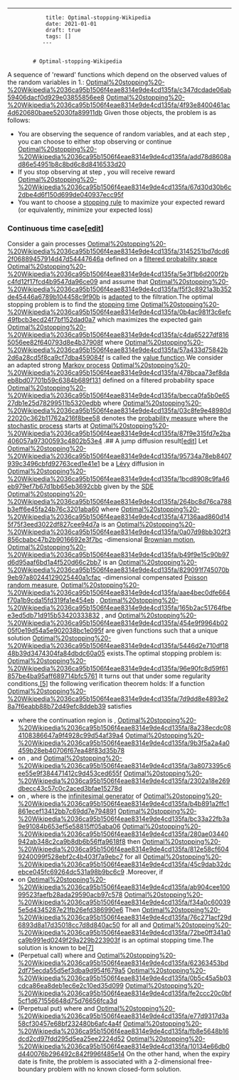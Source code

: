 ---
                title: Optimal-stopping-Wikipedia
                date: 2021-01-01    
                draft: true
                tags: []
               ---


            # Optimal-stopping-Wikipedia

A sequence of 'reward' functions which depend on the observed values of the random variables in 1.:
[Optimal%20stopping%20-%20Wikipedia%2036ca95b1506f4eae8314e9de4cd135fa/c347dcdade06ab59406dacf0d929e03855856ee8](Optimal%20stopping%20-%20Wikipedia%2036ca95b1506f4eae8314e9de4cd135fa/c347dcdade06ab59406dacf0d929e03855856ee8)
[Optimal%20stopping%20-%20Wikipedia%2036ca95b1506f4eae8314e9de4cd135fa/4f93e8400461ac4d620680baee52030fa89911db](Optimal%20stopping%20-%20Wikipedia%2036ca95b1506f4eae8314e9de4cd135fa/4f93e8400461ac4d620680baee52030fa89911db)
Given those objects, the problem is as follows:
- You are observing the sequence of random variables, and at each step , you can choose to either stop observing or continue
[Optimal%20stopping%20-%20Wikipedia%2036ca95b1506f4eae8314e9de4cd135fa/add78d8608ad86e54951b8c8bd6c8d8416533d20](Optimal%20stopping%20-%20Wikipedia%2036ca95b1506f4eae8314e9de4cd135fa/add78d8608ad86e54951b8c8bd6c8d8416533d20)
- If you stop observing at step , you will receive reward
[Optimal%20stopping%20-%20Wikipedia%2036ca95b1506f4eae8314e9de4cd135fa/67d30d30b6c2dbe4d6f150d699de040937ecc95f](Optimal%20stopping%20-%20Wikipedia%2036ca95b1506f4eae8314e9de4cd135fa/67d30d30b6c2dbe4d6f150d699de040937ecc95f)
- You want to choose a [stopping rule](https://en.wikipedia.org/wiki/Stopping_rule) to maximize your expected reward (or equivalently, minimize your expected loss)
### Continuous time case[[edit](https://en.wikipedia.org/w/index.php?title=Optimal_stopping&action=edit&section=3)]
Consider a gain processes
[Optimal%20stopping%20-%20Wikipedia%2036ca95b1506f4eae8314e9de4cd135fa/3145251bd7dcd62f06889457914d47d54447646a](Optimal%20stopping%20-%20Wikipedia%2036ca95b1506f4eae8314e9de4cd135fa/3145251bd7dcd62f06889457914d47d54447646a)
defined on a [filtered probability space](https://en.wikipedia.org/wiki/Filtered_probability_space)
[Optimal%20stopping%20-%20Wikipedia%2036ca95b1506f4eae8314e9de4cd135fa/5e3f1b6d200f2bc4fd12f17fcd4b9547da96ce09](Optimal%20stopping%20-%20Wikipedia%2036ca95b1506f4eae8314e9de4cd135fa/5e3f1b6d200f2bc4fd12f17fcd4b9547da96ce09)
and assume that
[Optimal%20stopping%20-%20Wikipedia%2036ca95b1506f4eae8314e9de4cd135fa/f5f3c8921a3b352de45446a6789b104458c9f90b](Optimal%20stopping%20-%20Wikipedia%2036ca95b1506f4eae8314e9de4cd135fa/f5f3c8921a3b352de45446a6789b104458c9f90b)
is [adapted](https://en.wikipedia.org/wiki/Adapted_process) to the filtration.The optimal stopping problem is to find the [stopping time](https://en.wikipedia.org/wiki/Stopping_time)
[Optimal%20stopping%20-%20Wikipedia%2036ca95b1506f4eae8314e9de4cd135fa/0b4ac981f3c6efc49fbcb3ecd24f7bf152dad0a7](Optimal%20stopping%20-%20Wikipedia%2036ca95b1506f4eae8314e9de4cd135fa/0b4ac981f3c6efc49fbcb3ecd24f7bf152dad0a7)
which maximizes the expected gain
[Optimal%20stopping%20-%20Wikipedia%2036ca95b1506f4eae8314e9de4cd135fa/c4da65227df8165056ee82f640793d8e4b37908f](Optimal%20stopping%20-%20Wikipedia%2036ca95b1506f4eae8314e9de4cd135fa/c4da65227df8165056ee82f640793d8e4b37908f)
where
[Optimal%20stopping%20-%20Wikipedia%2036ca95b1506f4eae8314e9de4cd135fa/57a433d75842b2d6a28cd5f8ca9cf7dba459084f](Optimal%20stopping%20-%20Wikipedia%2036ca95b1506f4eae8314e9de4cd135fa/57a433d75842b2d6a28cd5f8ca9cf7dba459084f)
is called the [value function](https://en.wikipedia.org/wiki/Value_function).We consider an adapted strong [Markov process](https://en.wikipedia.org/wiki/Markov_process)
[Optimal%20stopping%20-%20Wikipedia%2036ca95b1506f4eae8314e9de4cd135fa/478bcaa73ef8daeb8bd07701b59c6384b689f131](Optimal%20stopping%20-%20Wikipedia%2036ca95b1506f4eae8314e9de4cd135fa/478bcaa73ef8daeb8bd07701b59c6384b689f131)
defined on a filtered probability space
[Optimal%20stopping%20-%20Wikipedia%2036ca95b1506f4eae8314e9de4cd135fa/becca0fa5b0e6527db1e25d78299511b5320edbb](Optimal%20stopping%20-%20Wikipedia%2036ca95b1506f4eae8314e9de4cd135fa/becca0fa5b0e6527db1e25d78299511b5320edbb)
where
[Optimal%20stopping%20-%20Wikipedia%2036ca95b1506f4eae8314e9de4cd135fa/03c8fe9e48980d22020c362b11762a216f8bee58](Optimal%20stopping%20-%20Wikipedia%2036ca95b1506f4eae8314e9de4cd135fa/03c8fe9e48980d22020c362b11762a216f8bee58)
denotes the [probability measure](https://en.wikipedia.org/wiki/Probability_measure) where the [stochastic process](https://en.wikipedia.org/wiki/Stochastic_process) starts at
[Optimal%20stopping%20-%20Wikipedia%2036ca95b1506f4eae8314e9de4cd135fa/87f9e315fd7e2ba406057a97300593c4802b53e4](Optimal%20stopping%20-%20Wikipedia%2036ca95b1506f4eae8314e9de4cd135fa/87f9e315fd7e2ba406057a97300593c4802b53e4)
.## A jump diffusion result[[edit](https://en.wikipedia.org/w/index.php?title=Optimal_stopping&action=edit&section=5)]
Let
[Optimal%20stopping%20-%20Wikipedia%2036ca95b1506f4eae8314e9de4cd135fa/95734a78eb8407939c3496cbfd92763ced1e41e1](Optimal%20stopping%20-%20Wikipedia%2036ca95b1506f4eae8314e9de4cd135fa/95734a78eb8407939c3496cbfd92763ced1e41e1)
be a [Lévy](https://en.wikipedia.org/wiki/L%C3%A9vy_process) diffusion in
[Optimal%20stopping%20-%20Wikipedia%2036ca95b1506f4eae8314e9de4cd135fa/1bcd8908c9fa46eb979ef7b67d1bb65eb3692cbb](Optimal%20stopping%20-%20Wikipedia%2036ca95b1506f4eae8314e9de4cd135fa/1bcd8908c9fa46eb979ef7b67d1bb65eb3692cbb)
given by the [SDE](https://en.wikipedia.org/wiki/Stochastic_differential_equation)
[Optimal%20stopping%20-%20Wikipedia%2036ca95b1506f4eae8314e9de4cd135fa/264bc8d76ca788b3eff6e45fa24b76c3201aba60](Optimal%20stopping%20-%20Wikipedia%2036ca95b1506f4eae8314e9de4cd135fa/264bc8d76ca788b3eff6e45fa24b76c3201aba60)
where
[Optimal%20stopping%20-%20Wikipedia%2036ca95b1506f4eae8314e9de4cd135fa/47136aad860d145f75f3eed3022df827cee94d7a](Optimal%20stopping%20-%20Wikipedia%2036ca95b1506f4eae8314e9de4cd135fa/47136aad860d145f75f3eed3022df827cee94d7a)
is an
[Optimal%20stopping%20-%20Wikipedia%2036ca95b1506f4eae8314e9de4cd135fa/0a07d98bb302f3856cbabc47b2b9016692e3f7bc](Optimal%20stopping%20-%20Wikipedia%2036ca95b1506f4eae8314e9de4cd135fa/0a07d98bb302f3856cbabc47b2b9016692e3f7bc)
-dimensional [Brownian motion](https://en.wikipedia.org/wiki/Brownian_motion),
[Optimal%20stopping%20-%20Wikipedia%2036ca95b1506f4eae8314e9de4cd135fa/b49f9e15c90b97d6d95aaf6bd1a4f520d66c2bb7](Optimal%20stopping%20-%20Wikipedia%2036ca95b1506f4eae8314e9de4cd135fa/b49f9e15c90b97d6d95aaf6bd1a4f520d66c2bb7)
is an
[Optimal%20stopping%20-%20Wikipedia%2036ca95b1506f4eae8314e9de4cd135fa/829091f745070b9eb97a80244129025440a1cfac](Optimal%20stopping%20-%20Wikipedia%2036ca95b1506f4eae8314e9de4cd135fa/829091f745070b9eb97a80244129025440a1cfac)
-dimensional compensated [Poisson random measure](https://en.wikipedia.org/wiki/Poisson_random_measure),
[Optimal%20stopping%20-%20Wikipedia%2036ca95b1506f4eae8314e9de4cd135fa/aae4bec0dfe664f70a1b9cda15fd319fa1e454eb](Optimal%20stopping%20-%20Wikipedia%2036ca95b1506f4eae8314e9de4cd135fa/aae4bec0dfe664f70a1b9cda15fd319fa1e454eb)
,
[Optimal%20stopping%20-%20Wikipedia%2036ca95b1506f4eae8314e9de4cd135fa/165b2ac51764fbee3ed5db71d915b53420333832](Optimal%20stopping%20-%20Wikipedia%2036ca95b1506f4eae8314e9de4cd135fa/165b2ac51764fbee3ed5db71d915b53420333832)
, and
[Optimal%20stopping%20-%20Wikipedia%2036ca95b1506f4eae8314e9de4cd135fa/454e9f9964b0205f0e19d54a5e902038bc1e095f](Optimal%20stopping%20-%20Wikipedia%2036ca95b1506f4eae8314e9de4cd135fa/454e9f9964b0205f0e19d54a5e902038bc1e095f)
are given functions such that a unique solution
[Optimal%20stopping%20-%20Wikipedia%2036ca95b1506f4eae8314e9de4cd135fa/5446d2e710df1848b39d3474304fa84dbdc60a05](Optimal%20stopping%20-%20Wikipedia%2036ca95b1506f4eae8314e9de4cd135fa/5446d2e710df1848b39d3474304fa84dbdc60a05)
exists.The optimal stopping problem is:
[Optimal%20stopping%20-%20Wikipedia%2036ca95b1506f4eae8314e9de4cd135fa/96e90fc8d59f61857be4ba95aff689714bfc5761](Optimal%20stopping%20-%20Wikipedia%2036ca95b1506f4eae8314e9de4cd135fa/96e90fc8d59f61857be4ba95aff689714bfc5761)
It turns out that under some regularity conditions,[[5]](https://en.wikipedia.org/wiki/Optimal_stopping) the following verification theorem holds:
If a function
[Optimal%20stopping%20-%20Wikipedia%2036ca95b1506f4eae8314e9de4cd135fa/7d9dd8e4893e28a7f6eabb88b72d49efc8ddeb39](Optimal%20stopping%20-%20Wikipedia%2036ca95b1506f4eae8314e9de4cd135fa/7d9dd8e4893e28a7f6eabb88b72d49efc8ddeb39)
satisfies
- where the continuation region is ,
[Optimal%20stopping%20-%20Wikipedia%2036ca95b1506f4eae8314e9de4cd135fa/8a238ecdc084108386647a9f4928c99d54af39a4](Optimal%20stopping%20-%20Wikipedia%2036ca95b1506f4eae8314e9de4cd135fa/8a238ecdc084108386647a9f4928c99d54af39a4)
[Optimal%20stopping%20-%20Wikipedia%2036ca95b1506f4eae8314e9de4cd135fa/9b3f5a2a4a0459b28eb40706f67ea48f83d35b78](Optimal%20stopping%20-%20Wikipedia%2036ca95b1506f4eae8314e9de4cd135fa/9b3f5a2a4a0459b28eb40706f67ea48f83d35b78)
- on , and
[Optimal%20stopping%20-%20Wikipedia%2036ca95b1506f4eae8314e9de4cd135fa/3a8073395c6ee55e9f384471412c9d453ced655f](Optimal%20stopping%20-%20Wikipedia%2036ca95b1506f4eae8314e9de4cd135fa/3a8073395c6ee55e9f384471412c9d453ced655f)
[Optimal%20stopping%20-%20Wikipedia%2036ca95b1506f4eae8314e9de4cd135fa/2302a18e269dbecc43c57c0c2aced3bfae15278d](Optimal%20stopping%20-%20Wikipedia%2036ca95b1506f4eae8314e9de4cd135fa/2302a18e269dbecc43c57c0c2aced3bfae15278d)
- on , where is the [infinitesimal generator](https://en.wikipedia.org/wiki/Infinitesimal_generator_(stochastic_processes)) of
[Optimal%20stopping%20-%20Wikipedia%2036ca95b1506f4eae8314e9de4cd135fa/b4b891a2ffc1861ecef13412bb7c69dd7e794891](Optimal%20stopping%20-%20Wikipedia%2036ca95b1506f4eae8314e9de4cd135fa/b4b891a2ffc1861ecef13412bb7c69dd7e794891)
[Optimal%20stopping%20-%20Wikipedia%2036ca95b1506f4eae8314e9de4cd135fa/bc33a22fb3a9e91084b653ef5e58815ff05aba06](Optimal%20stopping%20-%20Wikipedia%2036ca95b1506f4eae8314e9de4cd135fa/bc33a22fb3a9e91084b653ef5e58815ff05aba06)
[Optimal%20stopping%20-%20Wikipedia%2036ca95b1506f4eae8314e9de4cd135fa/280ae03440942ab348c2ca9b8db6b56ffa9618f8](Optimal%20stopping%20-%20Wikipedia%2036ca95b1506f4eae8314e9de4cd135fa/280ae03440942ab348c2ca9b8db6b56ffa9618f8)
then
[Optimal%20stopping%20-%20Wikipedia%2036ca95b1506f4eae8314e9de4cd135fa/812e58cf6049240099f528ebf2c4b403f7a9ebc7](Optimal%20stopping%20-%20Wikipedia%2036ca95b1506f4eae8314e9de4cd135fa/812e58cf6049240099f528ebf2c4b403f7a9ebc7)
for all
[Optimal%20stopping%20-%20Wikipedia%2036ca95b1506f4eae8314e9de4cd135fa/45c9dab32dcebce045fc69264dc531a98b9bc6c9](Optimal%20stopping%20-%20Wikipedia%2036ca95b1506f4eae8314e9de4cd135fa/45c9dab32dcebce045fc69264dc531a98b9bc6c9)
.Moreover, if
- on
[Optimal%20stopping%20-%20Wikipedia%2036ca95b1506f4eae8314e9de4cd135fa/ab904cee10099523faefb28ada29590acb97c578](Optimal%20stopping%20-%20Wikipedia%2036ca95b1506f4eae8314e9de4cd135fa/ab904cee10099523faefb28ada29590acb97c578)
[Optimal%20stopping%20-%20Wikipedia%2036ca95b1506f4eae8314e9de4cd135fa/f34a0c600395e5d4345287e21fb26efd386990e6](Optimal%20stopping%20-%20Wikipedia%2036ca95b1506f4eae8314e9de4cd135fa/f34a0c600395e5d4345287e21fb26efd386990e6)
Then
[Optimal%20stopping%20-%20Wikipedia%2036ca95b1506f4eae8314e9de4cd135fa/76c271acf29d6893d8a17d35018cc7d8d840ac50](Optimal%20stopping%20-%20Wikipedia%2036ca95b1506f4eae8314e9de4cd135fa/76c271acf29d6893d8a17d35018cc7d8d840ac50)
for all
and
[Optimal%20stopping%20-%20Wikipedia%2036ca95b1506f4eae8314e9de4cd135fa/72be0ff341a0ca9b991ed0249f29a229b223903f](Optimal%20stopping%20-%20Wikipedia%2036ca95b1506f4eae8314e9de4cd135fa/72be0ff341a0ca9b991ed0249f29a229b223903f)
is an optimal stopping time.The solution is known to be[[7]](https://en.wikipedia.org/wiki/Optimal_stopping)
- (Perpetual call) where and
[Optimal%20stopping%20-%20Wikipedia%2036ca95b1506f4eae8314e9de4cd135fa/62363453bd2df75ecda55d5ef3dba9d954f679a5](Optimal%20stopping%20-%20Wikipedia%2036ca95b1506f4eae8314e9de4cd135fa/62363453bd2df75ecda55d5ef3dba9d954f679a5)
[Optimal%20stopping%20-%20Wikipedia%2036ca95b1506f4eae8314e9de4cd135fa/0b5c45a5b03cdca86ea8deb1ec6e2c10ed35d099](Optimal%20stopping%20-%20Wikipedia%2036ca95b1506f4eae8314e9de4cd135fa/0b5c45a5b03cdca86ea8deb1ec6e2c10ed35d099)
[Optimal%20stopping%20-%20Wikipedia%2036ca95b1506f4eae8314e9de4cd135fa/fe2ccc20c0bf5cf1d671556648d75d76656fca3d](Optimal%20stopping%20-%20Wikipedia%2036ca95b1506f4eae8314e9de4cd135fa/fe2ccc20c0bf5cf1d671556648d75d76656fca3d)
- (Perpetual put) where and
[Optimal%20stopping%20-%20Wikipedia%2036ca95b1506f4eae8314e9de4cd135fa/e77d9317d3a58cf30457e68bf232480b6afc4a4f](Optimal%20stopping%20-%20Wikipedia%2036ca95b1506f4eae8314e9de4cd135fa/e77d9317d3a58cf30457e68bf232480b6afc4a4f)
[Optimal%20stopping%20-%20Wikipedia%2036ca95b1506f4eae8314e9de4cd135fa/fb8e5648b16dcd2cd97fdd295d5ea25ee2224d52](Optimal%20stopping%20-%20Wikipedia%2036ca95b1506f4eae8314e9de4cd135fa/fb8e5648b16dcd2cd97fdd295d5ea25ee2224d52)
[Optimal%20stopping%20-%20Wikipedia%2036ca95b1506f4eae8314e9de4cd135fa/10134e66db0d440076b296492c842f996f485e14](Optimal%20stopping%20-%20Wikipedia%2036ca95b1506f4eae8314e9de4cd135fa/10134e66db0d440076b296492c842f996f485e14)
On the other hand, when the expiry date is finite, the problem is associated with a 2-dimensional free-boundary problem with no known closed-form solution.